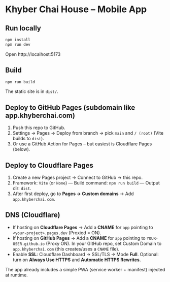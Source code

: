 # Khyber Chai House – Mobile App

## Run locally
```bash
npm install
npm run dev
```
Open http://localhost:5173

## Build
```bash
npm run build
```
The static site is in `dist/`.

## Deploy to GitHub Pages (subdomain like app.khyberchai.com)
1. Push this repo to GitHub.
2. Settings → Pages → Deploy from branch → pick `main` and `/ (root)` (Vite builds to `dist`).
3. Or use a GitHub Action for Pages – but easiest is Cloudflare Pages (below).

## Deploy to Cloudflare Pages
1. Create a new Pages project → Connect to GitHub → this repo.
2. Framework: `Vite` (or `None`) — Build command: `npm run build` — Output dir: `dist`.
3. After first deploy, go to **Pages → Custom domains** → Add `app.khyberchai.com`.

## DNS (Cloudflare)
- If hosting on **Cloudflare Pages** → Add a **CNAME** for `app` pointing to `<your-project>.pages.dev` (Proxied = ON).
- If hosting on **GitHub Pages** → Add a **CNAME** for `app` pointing to `YOUR-USER.github.io` (Proxy ON). In your GitHub repo, set Custom Domain to `app.khyberchai.com` (this creates/uses a `CNAME` file).
- Enable **SSL**: Cloudflare Dashboard → SSL/TLS → Mode **Full**. Optional: turn on **Always Use HTTPS** and **Automatic HTTPS Rewrites**.

The app already includes a simple PWA (service worker + manifest) injected at runtime.
